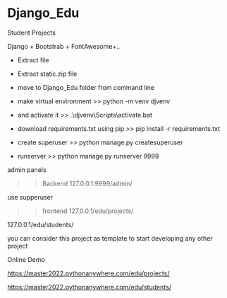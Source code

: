 # Django_Edu
 Student Projects 

Django + Bootstrab + FontAwesome+..

- Extract file
- Extract static.zip file
- move to Django_Edu folder from command line
- make virtual environment >> python -m venv djvenv 
- and activate it >> .\djvenv\Scripts\activate.bat
- download requirements.txt using pip >> pip install -r requirements.txt
- create superuser >> python manage.py createsuperuser

- runserver >> python manage.py runserver 9999

admin panels
>>Backend
127.0.0.1:9999/admin/

use supperuser

>>frontend
127.0.0.1/edu/projects/

127.0.0.1/edu/students/

you can consider this project as template to start developing any other project


Online Demo


https://master2022.pythonanywhere.com/edu/projects/

https://master2022.pythonanywhere.com/edu/students/

